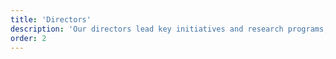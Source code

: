 ```yaml
---
title: 'Directors'
description: 'Our directors lead key initiatives and research programs, ensuring excellence across all aspects of our work.'
order: 2
---
```

